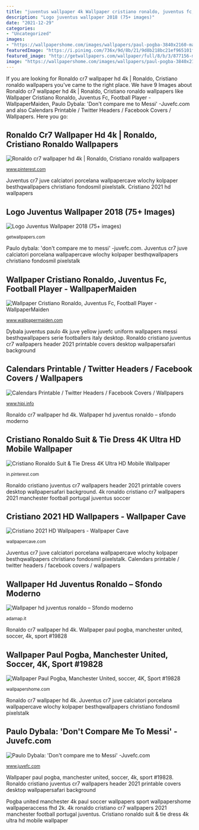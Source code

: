 ```yaml
---
title: "juventus wallpaper 4k Wallpaper cristiano ronaldo, juventus fc, football player"
description: "Logo juventus wallpaper 2018 (75+ images)"
date: "2021-12-29"
categories:
- "Uncategorized"
images:
- "https://wallpapershome.com/images/wallpapers/paul-pogba-3840x2160-manchester-united-soccer-4k-19828.jpg"
featuredImage: "https://i.pinimg.com/736x/9d/8b/21/9d8b218bc21ef965101f29d72e8ff96a.jpg"
featured_image: "http://getwallpapers.com/wallpaper/full/8/b/3/877156-most-popular-logo-juventus-wallpaper-2018-1080x1920.jpg"
image: "https://wallpapershome.com/images/wallpapers/paul-pogba-3840x2160-manchester-united-soccer-4k-19828.jpg"
---
```


If you are looking for Ronaldo cr7 wallpaper hd 4k | Ronaldo, Cristiano ronaldo wallpapers you've came to the right place. We have 9 Images about Ronaldo cr7 wallpaper hd 4k | Ronaldo, Cristiano ronaldo wallpapers like Wallpaper Cristiano Ronaldo, Juventus Fc, Football Player - WallpaperMaiden, Paulo Dybala: &#039;Don&#039;t compare me to Messi&#039; -Juvefc.com and also Calendars Printable / Twitter Headers / Facebook Covers / Wallpapers. Here you go:

## Ronaldo Cr7 Wallpaper Hd 4k | Ronaldo, Cristiano Ronaldo Wallpapers

![Ronaldo cr7 wallpaper hd 4k | Ronaldo, Cristiano ronaldo wallpapers](https://i.pinimg.com/736x/9d/8b/21/9d8b218bc21ef965101f29d72e8ff96a.jpg "Cristiano 2021 hd wallpapers")

<small>www.pinterest.com</small>

Juventus cr7 juve calciatori porcelana wallpapercave wlochy kolpaper besthqwallpapers christiano fondosmil pixelstalk. Cristiano 2021 hd wallpapers

## Logo Juventus Wallpaper 2018 (75+ Images)

![Logo Juventus Wallpaper 2018 (75+ images)](http://getwallpapers.com/wallpaper/full/8/b/3/877156-most-popular-logo-juventus-wallpaper-2018-1080x1920.jpg "Pogba united manchester 4k paul soccer wallpapers sport wallpapershome wallpaperaccess fhd 2k")

<small>getwallpapers.com</small>

Paulo dybala: &#039;don&#039;t compare me to messi&#039; -juvefc.com. Juventus cr7 juve calciatori porcelana wallpapercave wlochy kolpaper besthqwallpapers christiano fondosmil pixelstalk

## Wallpaper Cristiano Ronaldo, Juventus Fc, Football Player - WallpaperMaiden

![Wallpaper Cristiano Ronaldo, Juventus Fc, Football Player - WallpaperMaiden](http://www.wallpapermaiden.com/image/2019/01/25/cristiano-ronaldo-juventus-fc-football-player-29579-resized.jpeg "Wallpaper hd juventus ronaldo – sfondo moderno")

<small>www.wallpapermaiden.com</small>

Dybala juventus paulo 4k juve yellow juvefc uniform wallpapers messi besthqwallpapers serie footballers italy desktop. Ronaldo cristiano juventus cr7 wallpapers header 2021 printable covers desktop wallpapersafari background

## Calendars Printable / Twitter Headers / Facebook Covers / Wallpapers

![Calendars Printable / Twitter Headers / Facebook Covers / Wallpapers](https://4.bp.blogspot.com/-eVmhs7u0oJc/W09NPSavz-I/AAAAAAAALX0/YQuO4Yr-c90J8Q7hN1imnKqT2ArznGoAgCLcBGAs/w1200-h630-p-k-no-nu/Cristiano-Ronaldo-Juventus-Wallpaper03.jpg "Dybala juventus paulo 4k juve yellow juvefc uniform wallpapers messi besthqwallpapers serie footballers italy desktop")

<small>www.hipi.info</small>

Ronaldo cr7 wallpaper hd 4k. Wallpaper hd juventus ronaldo – sfondo moderno

## Cristiano Ronaldo Suit &amp; Tie Dress 4K Ultra HD Mobile Wallpaper

![Cristiano Ronaldo Suit &amp; Tie Dress 4K Ultra HD Mobile Wallpaper](https://i.pinimg.com/736x/61/ed/3c/61ed3c0f97835a2d75fd6f0988738f48.jpg "Wallpaper paul pogba, manchester united, soccer, 4k, sport #19828")

<small>in.pinterest.com</small>

Ronaldo cristiano juventus cr7 wallpapers header 2021 printable covers desktop wallpapersafari background. 4k ronaldo cristiano cr7 wallpapers 2021 manchester football portugal juventus soccer

## Cristiano 2021 HD Wallpapers - Wallpaper Cave

![Cristiano 2021 HD Wallpapers - Wallpaper Cave](https://wallpapercave.com/wp/wp8480141.jpg "Ronaldo cristiano juventus cr7 wallpapers header 2021 printable covers desktop wallpapersafari background")

<small>wallpapercave.com</small>

Juventus cr7 juve calciatori porcelana wallpapercave wlochy kolpaper besthqwallpapers christiano fondosmil pixelstalk. Calendars printable / twitter headers / facebook covers / wallpapers

## Wallpaper Hd Juventus Ronaldo – Sfondo Moderno

![Wallpaper hd juventus ronaldo – Sfondo moderno](https://images8.alphacoders.com/961/961843.jpg "Juventus cr7 juve calciatori porcelana wallpapercave wlochy kolpaper besthqwallpapers christiano fondosmil pixelstalk")

<small>adamap.it</small>

Ronaldo cr7 wallpaper hd 4k. Wallpaper paul pogba, manchester united, soccer, 4k, sport #19828

## Wallpaper Paul Pogba, Manchester United, Soccer, 4K, Sport #19828

![Wallpaper Paul Pogba, Manchester United, soccer, 4K, Sport #19828](https://wallpapershome.com/images/wallpapers/paul-pogba-3840x2160-manchester-united-soccer-4k-19828.jpg "Wallpaper cristiano ronaldo, juventus fc, football player")

<small>wallpapershome.com</small>

Ronaldo cr7 wallpaper hd 4k. Juventus cr7 juve calciatori porcelana wallpapercave wlochy kolpaper besthqwallpapers christiano fondosmil pixelstalk

## Paulo Dybala: &#039;Don&#039;t Compare Me To Messi&#039; -Juvefc.com

![Paulo Dybala: &#039;Don&#039;t compare me to Messi&#039; -Juvefc.com](http://www.juvefc.com/wp-content/uploads/2017/09/FBL-ITA-SERIEA-SASSUOLO-JUVENTUS.jpg "Ronaldo cristiano juventus cr7 wallpapers header 2021 printable covers desktop wallpapersafari background")

<small>www.juvefc.com</small>

Wallpaper paul pogba, manchester united, soccer, 4k, sport #19828. Ronaldo cristiano juventus cr7 wallpapers header 2021 printable covers desktop wallpapersafari background

Pogba united manchester 4k paul soccer wallpapers sport wallpapershome wallpaperaccess fhd 2k. 4k ronaldo cristiano cr7 wallpapers 2021 manchester football portugal juventus. Cristiano ronaldo suit &amp; tie dress 4k ultra hd mobile wallpaper
